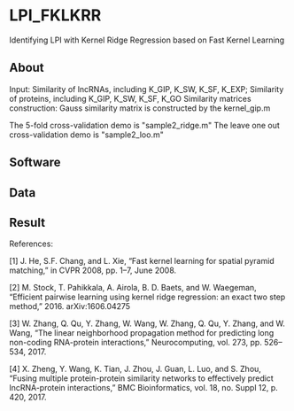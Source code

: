 # LPI_FKLKRR
Identifying LPI with Kernel Ridge Regression based on Fast Kernel Learning
## About
Input: Similarity of lncRNAs, including K_GIP, K_SW, K_SF, K_EXP;
       Similarity of proteins, including K_GIP, K_SW, K_SF, K_GO
Similarity matrices construction:
       Gauss similarity matrix is constructed by the kernel_gip.m
       
The 5-fold cross-validation demo is "sample2_ridge.m"
The leave one out cross-validation demo is "sample2_loo.m"
## Software
       
## Data

## Result

References:

[1] J. He, S.F. Chang, and L. Xie, “Fast kernel learning for spatial pyramid matching,” in CVPR 2008, pp. 1–7, June 2008.

[2] M. Stock, T. Pahikkala, A. Airola, B. D. Baets, and W. Waegeman, “Efficient pairwise learning using kernel ridge regression: an exact two step method,” 2016. arXiv:1606.04275

[3] W. Zhang, Q. Qu, Y. Zhang, W. Wang, W. Zhang, Q. Qu, Y. Zhang, and W. Wang, “The linear neighborhood propagation method for predicting
long non-coding RNA-protein interactions,” Neurocomputing, vol. 273, pp. 526–534, 2017.

[4] X. Zheng, Y. Wang, K. Tian, J. Zhou, J. Guan, L. Luo, and S. Zhou, “Fusing multiple protein-protein similarity networks to effectively
predict lncRNA-protein interactions,” BMC Bioinformatics, vol. 18, no. Suppl 12, p. 420, 2017.

